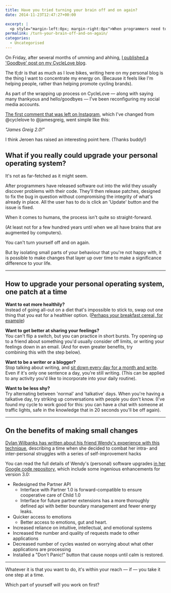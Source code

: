 ```yaml
---
title: Have you tried turning your brain off and on again?
date: 2014-11-23T12:47:27+00:00

excerpt: |
  <p style="margin-left:0px; margin-right:0px">When programmers need to fix problems in their software, they release patches to fix the bug in question without compromising the integrity of what's already in place. Find out what's possible by&nbsp;applying the same process to upgrade your internal operating system...</p>layout: post
permalink: /turn-your-brain-off-and-on-again/
categories:
  - Uncategorised
---
```

<p>On Friday, after several months of umming and ahhing, <a href="http://www.cyclelove.cc/2014/11/this-is-my-last-post/">I published a 'Goodbye' post on my CycleLove blog</a>.</p><p>The tl;dr is that as much as I love bikes, writing here on my personal blog&nbsp;is the thing I want to concentrate my energy on. (Because it&nbsp;feels like I'm helping people, rather than helping promote cycling brands).</p><p>As part of the wrapping up process on CycleLove — along with saying many thankyous and hello/goodbyes — I've been reconfiguring my social media accounts.</p><p><a href="http://instagram.com/p/vs6cKKJ2hL/?modal=true">The first comment that was left on Instagram</a>, which I've changed from @cyclelove to @jamesgreig, went simple like this:</p><p><em>"James Greig 2.0!"</em></p><p>I think Jeroen has raised an interesting point here. (Thanks buddy!)</p><h2>What if you really could upgrade your personal operating system?</h2><p>It's not as far-fetched as it might seem.</p><p>After programmers have released software out into the wild they usually discover problems with their code. They'll then release patches, designed to fix the bug in question without compromising the integrity of what's already in place. All the user has to do is click an 'Update' button and the issue is fixed.</p><p>When it comes to humans, the process isn't quite so straight-forward.</p><p>(At least not for a few hundred years until when we all have brains that are augmented by computers).</p><p>You can't turn yourself off and on again.</p><p>But by isolating small parts of your behaviour that you're not happy with, it is possible to make changes that layer up over time to make a significance difference to your life.</p><hr /><h2>How to upgrade your personal operating system, one&nbsp;patch at a time</h2><p><strong>Want to eat more healthily?</strong><br />Instead of going all-out on a diet that's impossible to stick to, swap out one thing that you eat for a healthier option. (<a href="http://www.theguardian.com/business/2010/nov/23/food-book-extract-felicity-lawrence)">Perhaps your breakfast cereal, for example</a>)</p><p><strong>Want to get better at sharing your feelings?</strong><br />You can't flip a switch, but you can practice in short bursts. Try opening up to a friend about something you'd usually consider off limits, or writing your feelings down in an email. (And for even greater benefits, try combining&nbsp;this&nbsp;with the step below).</p><p><strong>Want to be a writer or a blogger?</strong><br />Stop talking about writing, and <a href="http://greig.cc/journal/2014/10/writing-1000-words-daily-accountability-hack">sit down every day for a month and write</a>. Even if it's only one sentence a day, you're still writing. (This can be applied to any activity you'd like to incorporate into your daily routine).</p><p><strong>Want to be less shy?</strong><br />Try alternating between 'normal' and 'talkative' days. When you're having a talkative day, try striking up conversations with people you don't know. (I've found my cycle to work good for this: you can have a chat with someone at traffic lights, safe in the knowledge that in 20 seconds you'll be off again).</p><hr /><h2 id="yui_3_17_2_1_1416749061944_15098">On the benefits of making small changes</h2><p><a data-cke-saved-href="https://the-pastry-box-project.net/dylan-wilbanks/2014-november-1" href="https://the-pastry-box-project.net/dylan-wilbanks/2014-november-1">Dylan Wilbanks has written&nbsp;about his friend Wendy's experience with this technique</a>, describing a time when she decided to combat her&nbsp;intra- and inter-personal struggles with a series of self-improvement hacks</p><p id="yui_3_17_2_1_1416749061944_15027">You can read the full details of Wendy's (personal) software upgrades <a data-cke-saved-href="https://code.google.com/p/wendy/wiki/WendyThreePointOh" href="https://code.google.com/p/wendy/wiki/WendyThreePointOh">in her Google code repository</a>, which include some ingenious enhancements for version 3.0:</p><ul id="yui_3_17_2_1_1416749061944_15524"><li>Redesigned the Partner API<ul><li>Interface with Partner 1.0 is forward-compatible to ensure cooperative care of Child 1.0</li><li>Interface for future partner extensions has a more thoroughly defined api with better boundary management and fewer energy leaks.</li></ul></li><li>Quicker access to emotions<ul><li>Better access to emotions, gut and heart.</li></ul></li><li>Increased reliance on intuitive, intellectual, and emotional systems</li><li>Increased the number and quality of requests made to other applications</li><li>Decreased number of cycles wasted on worrying about what other applications are processing</li><li id="yui_3_17_2_1_1416749061944_15523">Installed a "Don't Panic!" button that cause noops until calm is restored.</li></ul><hr /><p>Whatever it is that you want to do, it's within your reach — if — you take it one step at a time.</p><p>Which part of yourself will you work on first?</p>